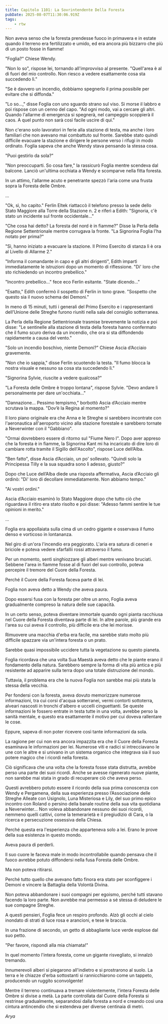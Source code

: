 ```yaml
---
title: Capitolo 1101: La Sovrintendente Della Foresta
pubDate: 2025-08-07T11:30:06.919Z
tags:
    - rtw
---
```





















Non aveva senso che la foresta prendesse fuoco in primavera e in estate quando il terreno era fertilizzato e umido, ed era ancora più bizzarro che più di un posto fosse in fiamme!






"Foglia?" Chiese Wendy.






"Non lo so", rispose lei, tornando all'improvviso al presente. "Quell'area è al di fuori del mio controllo. Non riesco a vedere esattamente cosa sta succedendo lì."






"Se è davvero un incendio, dobbiamo spegnerlo il prima possibile per evitare che si diffonda."






"Lo so...," disse Foglia con uno sguardo strano sul viso. Si morse il labbro e poi rispose con un cenno del capo. "Ad ogni modo, vai a cercare gli altri. Quando l'allarme di emergenza si spegnerà, nel campeggio scoppierà il caos. A quel punto non sarà così facile uscire di qui."






Non c'erano solo lavoratori in ferie alla stazione di testa, ma anche i loro familiari che non avevano mai combattuto sul fronte. Sarebbe stato quindi difficile evacuare la stazione e dirigere le persone verso i rifugi in modo ordinato. Foglia sapeva che anche Wendy stava pensando la stessa cosa.






"Puoi gestirlo da sola?"






"Non preoccuparti. So cosa fare," la rassicurò Foglia mentre scendeva dal balcone. Lanciò un'ultima occhiata a Wendy e scomparve nella fitta foresta.






In un attimo, l'allarme acuto e penetrante spezzò l'aria come una frusta sopra la Foresta delle Ombre.






...






"Ok, sì, ho capito." Ferlin Eltek riattaccò il telefono presso la sede dello Stato Maggiore alla Torre della Stazione n. 2 e riferì a Edith: "Signoria, c'è stato un incidente sul fronte occidentale..."






"Che cosa hai detto? La foresta del nord è in fiamme?" Disse la Perla della Regione Settentrionale mentre corrugava la fronte. "La Signorina Foglia l'ha notato per prima?"






"Sì, hanno iniziato a evacuare la stazione. Il Primo Esercito di stanza lì è ora al Livello di Allarme 2."






"Informa il comandante in capo e gli altri dirigenti", Edith impartì immediatamente le istruzioni dopo un momento di riflessione. "Di' loro che sto richiedendo un incontro prebellico."






"Incontro prebellico..." fece eco Ferlin esitante. "State dicendo..."






"Esatto," Edith confermò il sospetto di Ferlin in tono grave. "Sospetto che questo sia il nuovo schema dei Demoni."






In meno di 15 minuti, tutti i generali del Primo Esercito e i rappresentanti dell’Unione delle Streghe furono riuniti nella sala del consiglio sotterranea.






La Perla della Regione Settentrionale trasmise brevemente la notizia e poi disse: "Le sentinelle alla stazione di testa della foresta hanno confermato che il fumo scuro deriva da un incendio, che ora si sta diffondendo rapidamente a causa del vento."






"Solo un incendio boschivo, niente Demoni?" Chiese Ascia d’Acciaio gravemente.






"Non che io sappia," disse Ferlin scuotendo la testa. "Il fumo blocca la nostra visuale e nessuno sa cosa sta succedendo lì."






"Signorina Sylvie, riuscite a vedere qualcosa?"






"La Foresta delle Ombre è troppo lontana", rispose Sylvie. "Devo andare lì personalmente per dare un'occhiata..."






"Dannazione... Pessimo tempismo," borbottò Ascia d’Acciaio mentre scrutava la mappa. "Dov’è la Regina al momento?"






Il loro piano originale era che Anna e le Streghe si sarebbero incontrate con l'aeronautica all'aeroporto vicino alla stazione forestale e sarebbero tornate a Neverwinter con il "Gabbiano".






"Ormai dovrebbero essere di ritorno sul "Fiume Nero I". Dopo aver appreso che la foresta è in fiamme, la Signorina Kant mi ha incaricato di dire loro di cambiare rotta tramite il Sigillo dell'Ascolto", rispose Luce dell’Alba.






"Ben fatto", disse Ascia d’Acciaio, un po' sollevato. "Quindi solo la Principessa Tilly e la sua squadra sono lì adesso, giusto?"






Dopo che Luce dell’Alba diede una risposta affermativa, Ascia d’Acciaio gli ordinò: "Di' loro di decollare immediatamente. Non abbiamo tempo."






"Ai vostri ordini."






Ascia d’Acciaio esaminò lo Stato Maggiore dopo che tutto ciò che riguardava il ritiro era stato risolto e poi disse: "Adesso fammi sentire le tue opinioni in merito."






...






Foglia era appollaiata sulla cima di un cedro gigante e osservava il fumo denso e vorticoso in lontananza.






Nel giro di un'ora l'incendio era peggiorato. L'aria era satura di ceneri e briciole e poteva vedere sfarfallii rossi attraverso il fumo.






Per un momento, sentì singhiozzare gli alberi mentre venivano bruciati. Sebbene l'area in fiamme fosse al di fuori del suo controllo, poteva percepire il tremore del Cuore della Foresta.






Perché il Cuore della Foresta faceva parte di lei.






Foglia non aveva detto a Wendy che aveva paura.






Dopo essersi fusa con la foresta per oltre un anno, Foglia aveva gradualmente compreso la natura delle sue capacità.






In un certo senso, poteva diventare immortale quando ogni pianta racchiusa nel Cuore della Foresta diventava parte di lei. In altre parole, più grande era l'area su cui aveva il controllo, più difficile era che lei morisse.






Rimuovere una macchia d'erba era facile, ma sarebbe stato molto più difficile spazzare via un'intera foresta o un prato.






Sarebbe quasi impossibile uccidere tutta la vegetazione su questo pianeta.






Foglia ricordava che una volta Sua Maestà aveva detto che le piante erano il fondamento della natura. Sarebbero sempre la forma di vita più antica e più resistente ad apparire sulla terra dopo una totale distruzione del mondo.






Tuttavia, il problema era che la nuova Foglia non sarebbe mai più stata la stessa della vecchia.






Per fondersi con la foresta, aveva dovuto memorizzare numerose informazioni, tra cui corsi d'acqua sotterranei, vermi contorti sottoterra, alveari nascosti in tronchi d'albero e uccelli cinguettanti. Se queste informazioni le fossero entrate in testa tutte in una volta, avrebbe perso la sanità mentale, e questo era esattamente il motivo per cui doveva rallentare le cose.






Eppure, sapeva di non poter ricevere così tante informazioni da sola.






La ragione per cui non era ancora impazzita era che il Cuore della Foresta esaminava le informazioni per lei. Numerose viti e radici si intrecciavano le une con le altre e si univano in un sistema organico che integrava sia il suo potere magico che i ricordi nella foresta.






Ciò significava che una volta che la foresta fosse stata distrutta, avrebbe perso una parte dei suoi ricordi. Anche se avesse rigenerato nuove piante, non sarebbe mai stata in grado di recuperare ciò che aveva perso.






Questi avrebbero potuto essere il ricordo della sua prima conoscenza con Wendy e Pergamena, della sua esperienza presso l’Associazione delle Streghe Alleate con Usignolo, Luna Misteriosa e Lily, del suo primo epico incontro con Roland o persino della banale routine della sua vita quotidiana a Neverwinter... Non voleva abbandonare nessuno dei suoi ricordi, nemmeno quelli cattivi, come la temerarietà e il pregiudizio di Cara, o la ricerca e persecuzione ossessiva della Chiesa.






Perché questa era l'esperienza che apparteneva solo a lei. Erano le prove della sua esistenza in questo mondo.






Aveva paura di perderli.






Il suo cuore le faceva male in modo incontrollabile quando pensava che il fuoco avrebbe potuto diffondersi nella fusa Foresta delle Ombre.






Ma non poteva ritirarsi.






Perché tutto quello che avevano fatto finora era stato per sconfiggere i Demoni e vincere la Battaglia della Volontà Divina.






Non poteva abbandonare i suoi compagni per egoismo, perché tutti stavano facendo la loro parte. Non avrebbe mai permesso a sé stessa di deludere le sue compagne Streghe.






A questi pensieri, Foglia fece un respiro profondo. Alzò gli occhi al cielo inondato di strati di luce rosa e arancioni, e tese le braccia.






In una frazione di secondo, un getto di abbagliante luce verde esplose dal suo petto.






"Per favore, rispondi alla mia chiamata!"






In quel momento l'intera foresta, come un gigante risvegliato, si innalzò tremando.






Innumerevoli alberi si piegarono all'indietro e si prostrarono al suolo. La terra e le chiazze d'erba sottostanti si rannicchiarono come un tappeto, producendo un ruggito sconvolgente!






Mentre il terreno continuava a tremare violentemente, l'intera Foresta delle Ombre si divise a metà. La parte controllata dal Cuore della Foresta si restrinse gradualmente, separandosi dalla foresta a nord e creando così una cintura antincendio che si estendeva per diverse centinaia di metri.






<em>Arya</em>


                                


                                



